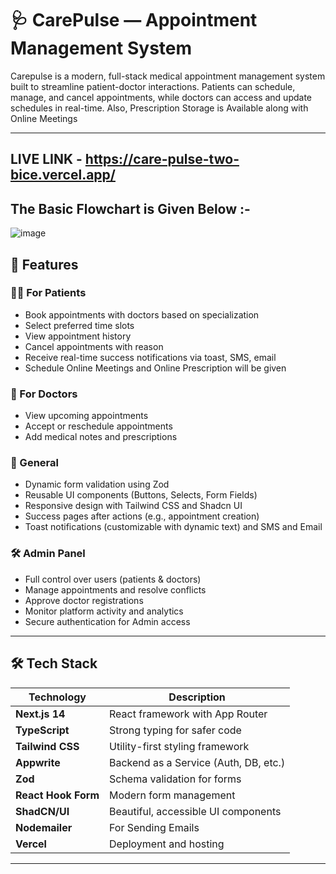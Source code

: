# 🩺 CarePulse — Appointment Management System

Carepulse is a modern, full-stack medical appointment management system built to streamline patient-doctor interactions. Patients can schedule, manage, and cancel appointments, while doctors can access and update schedules in real-time. Also, Prescription Storage is Available along with Online Meetings

---

## LIVE LINK - https://care-pulse-two-bice.vercel.app/ 

## The Basic Flowchart is Given Below :-
![image](https://github.com/user-attachments/assets/6a2aa528-44d5-4bd6-b3b5-f09217ec41fa)


## 🚀 Features

### 👨‍⚕️ For Patients
- Book appointments with doctors based on specialization
- Select preferred time slots
- View appointment history
- Cancel appointments with reason
- Receive real-time success notifications via toast, SMS, email
- Schedule Online Meetings and Online Prescription will be given

### 🩻 For Doctors
- View upcoming appointments
- Accept or reschedule appointments
- Add medical notes and prescriptions

### 🧰 General
- Dynamic form validation using Zod
- Reusable UI components (Buttons, Selects, Form Fields)
- Responsive design with Tailwind CSS and Shadcn UI
- Success pages after actions (e.g., appointment creation)
- Toast notifications (customizable with dynamic text) and SMS and Email

### 🛠️ Admin Panel
- Full control over users (patients & doctors)
- Manage appointments and resolve conflicts
- Approve doctor registrations
- Monitor platform activity and analytics
- Secure authentication for Admin access

---

## 🛠 Tech Stack

| Technology    | Description                        |
| ------------- | ---------------------------------- |
| **Next.js 14**| React framework with App Router    |
| **TypeScript**| Strong typing for safer code       |
| **Tailwind CSS**| Utility-first styling framework |
| **Appwrite**  | Backend as a Service (Auth, DB, etc.) |
| **Zod**       | Schema validation for forms        |
| **React Hook Form** | Modern form management   |
| **ShadCN/UI** | Beautiful, accessible UI components |
| **Nodemailer** | For Sending Emails                 |
| **Vercel**    | Deployment and hosting             |

---

